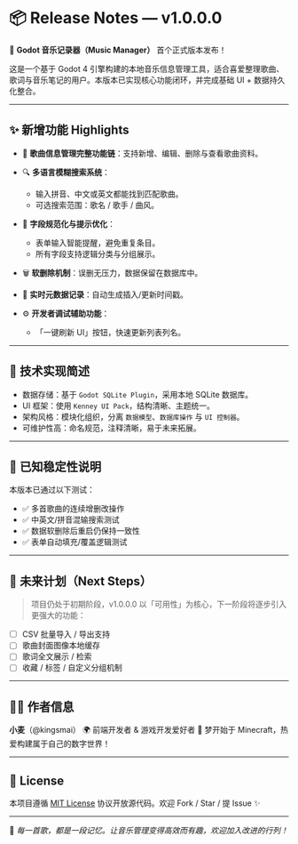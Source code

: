 # 📦 Release Notes — v1.0.0.0

🎉 **Godot 音乐记录器（Music Manager）** 首个正式版本发布！

这是一个基于 Godot 4 引擎构建的本地音乐信息管理工具，适合喜爱整理歌曲、歌词与音乐笔记的用户。本版本已实现核心功能闭环，并完成基础 UI + 数据持久化整合。

---

## ✨ 新增功能 Highlights

* 🎼 **歌曲信息管理完整功能链**：支持新增、编辑、删除与查看歌曲资料。
* 🔍 **多语言模糊搜索系统**：

  * 输入拼音、中文或英文都能找到匹配歌曲。
  * 可选搜索范围：歌名 / 歌手 / 曲风。
* 📌 **字段规范化与提示优化**：

  * 表单输入智能提醒，避免重复条目。
  * 所有字段支持逻辑分类与分组展示。
* 🗑️ **软删除机制**：误删无压力，数据保留在数据库中。
* 🧠 **实时元数据记录**：自动生成插入/更新时间戳。
* ⚙️ **开发者调试辅助功能**：

  * 「一键刷新 UI」按钮，快速更新列表列名。

---

## 🧩 技术实现简述

* 数据存储：基于 `Godot SQLite Plugin`，采用本地 SQLite 数据库。
* UI 框架：使用 `Kenney UI Pack`，结构清晰、主题统一。
* 架构风格：模块化组织，分离 `数据模型`、`数据库操作` 与 `UI 控制器`。
* 可维护性高：命名规范，注释清晰，易于未来拓展。

---

## 🧪 已知稳定性说明

本版本已通过以下测试：

* ✅ 多首歌曲的连续增删改操作
* ✅ 中英文/拼音混输搜索测试
* ✅ 数据软删除后重启仍保持一致性
* ✅ 表单自动填充/覆盖逻辑测试

---

## 🔮 未来计划（Next Steps）

> 项目仍处于初期阶段，v1.0.0.0 以「可用性」为核心，下一阶段将逐步引入更强大的功能：

* [ ] CSV 批量导入 / 导出支持
* [ ] 歌曲封面图像本地缓存
* [ ] 歌词全文展示 / 检索
* [ ] 收藏 / 标签 / 自定义分组机制

---

## 🧑‍💻 作者信息

**小麦**（@kingsmai）
🌍 前端开发者 & 游戏开发爱好者
🧱 梦开始于 Minecraft，热爱构建属于自己的数字世界！

---

## 📄 License

本项目遵循 [MIT License](./LICENSE) 协议开放源代码。欢迎 Fork / Star / 提 Issue ✨

---

💬 *每一首歌，都是一段记忆。让音乐管理变得高效而有趣，欢迎加入改进的行列！*
